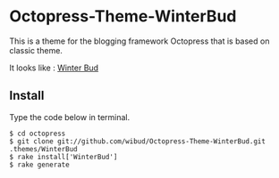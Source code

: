 Octopress-Theme-WinterBud
=========================
This is a theme for the blogging framework Octopress that is based on classic theme.

It looks like : [Winter Bud](http://winterbuder.com)

## Install

Type the code below in terminal.

	$ cd octopress
	$ git clone git://github.com/wibud/Octopress-Theme-WinterBud.git .themes/WinterBud
	$ rake install['WinterBud']
	$ rake generate
  
